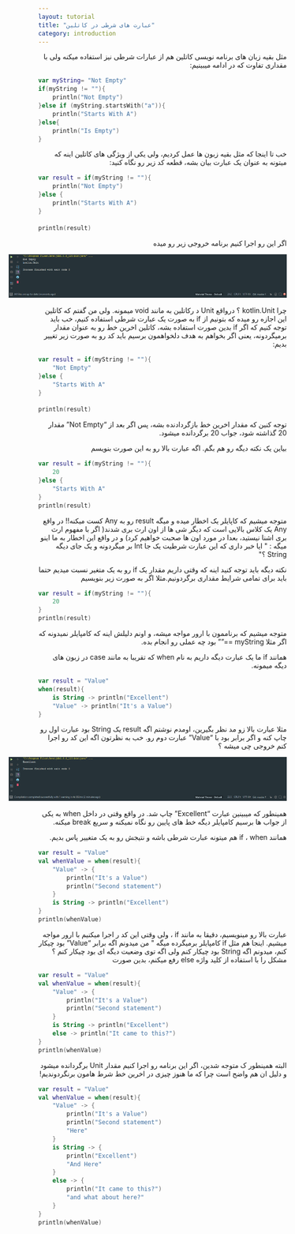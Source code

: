 ```yaml
---
layout: tutorial
title: "عبارت های شرطی در کاتلین"
category: introduction
---
```



<div dir="rtl" markdown="1">



مثل بقیه زبان های برنامه نویسی کاتلین هم از عبارات شرطی نیز استفاده میکنه ولی با مقداری تفاوت که در ادامه میبینیم:

</div>

```kotlin
var myString= "Not Empty"
if(myString != ""){
    println("Not Empty")
}else if (myString.startsWith("a")){
    println("Starts With A")
}else{
    println("Is Empty")
}
```

<div dir="rtl" markdown="1">

خب تا اینجا که مثل بقیه زبون ها عمل کردیم، ولی یکی از ویژگی های کاتلین اینه که میتونه به عنوان یک عبارت بیان بشه، قطعه کد زیر رو نگاه کنید:

</div>

```kotlin
var result = if(myString != ""){
    println("Not Empty")
}else {
    println("Starts With A")
}

println(result)
```

<div dir="rtl" markdown="1">

اگر این رو اجرا کنیم برنامه خروجی زیر رو میده

<p style="width: calc(100% + 60px);">
<img src="/assets/img/introduction/conditional-execution-with-if-and-when-in-kotlin/result-1.PNG" />
</p>

چرا kotlin.Unit ؟ درواقع Unit د رکاتلین به مانند void میمونه. ولی من گفتم که کاتلین این اجازه رو میده که بتونیم از if به صورت یک عبارت شرطی استفاده کنیم، خب باید توجه کنیم که اگر if بدین صورت استفاده بشه، کاتلین اخرین خط رو به عنوان مقدار برمیگردونه، یعنی اگر بخواهم به هدف دلخواهمون برسیم باید کد رو به صورت زیر تغییر بدیم:

</div>

```kotlin
var result = if(myString != ""){
    "Not Empty"
}else {
    "Starts With A"
}

println(result)
```
<div dir="rtl" markdown="1">

توجه کنین که مقدار اخرین خط بازگردادنده بشه، پس اگر بعد از “Not Empty” مقدار 20 گذاشته شود، جواب 20 برگردانده میشود.

بیاین یک نکته دیگه رو هم بگم. اگه عبارت بالا رو به این صورت بنویسم

</div>

```kotlin
var result = if(myString != ""){
    20
}else {
    "Starts With A"
}
println(result)
```

<div dir="rtl" markdown="1">


متوجه میشیم که کاپایلر یک اخطار میده و میگه result رو به Any کست میکنه!! در واقع Any یک کلاس بالایی است که دیگر شی ها از اون ارث بری شدند( اگر با مفهوم ارث بری اشنا نیستید، بعدا در مورد اون ها صحبت خواهیم کرد) و در واقع این اخطار به ما اینو میگه : " ایا خبر داری که این عبارت شرطیت یک جا Int بر میگردونه و یک جای دیگه String ؟"

نکته دیگه باید توجه کنید اینه که وقتی داریم مقدار یک if رو به یک متغیر نسبت میدیم حتما باید برای تمامی شرایط مقداری برگردونیم.مثلا اگر به صورت زیر بنویسیم

</div>

```kotlin
var result = if(myString != ""){
    20
}
println(result)
```

<div dir="rtl" markdown="1">

متوجه میشیم که برناممون با ارور مواجه میشه، و اونم دلیلش اینه که کامپایلر نمیدونه که اگر مثلا myString ==”” بود چه عملی رو انجام بده.

همانند if ما یک عبارت دیگه داریم به نام when که تقریبا به مانند case در زبون های دیگه میمونه.

</div>

```kotlin
var result = "Value"
when(result){
    is String -> println("Excellent")
    "Value" -> println("It's a Value")
}
```

<div dir="rtl" markdown="1">

مثلا عبارت بالا زو مد نظر بگیرین، اومدم نوشتم اگه result یک String بود عبارت اول رو چاپ کنه و اگر برابر بود با “Value” عبارت دوم رو. خب به نظرتون اگه این کد رو اجرا کنم خروجی چی میشه ؟ 


<p style="width: calc(100% + 60px);">
<img src="/assets/img/introduction/conditional-execution-with-if-and-when-in-kotlin/result-2.PNG" />
</p>

همینطور که میبینین عبارت “Excellent” چاپ شد. در واقع وقتی در داخل when به یکی از جواب ها برسیم کامپایلر دیگه خط های پایین رو نگاه نمیکنه و سریع break میکنه.

همانند if ، when هم میتونه عبارت شرطی باشه و نتیجش رو به یک متغییر پاس بدیم.


</div>

```kotlin
var result = "Value"
val whenValue = when(result){
    "Value" -> {
        println("It's a Value")
        println("Second statement")
    }
    is String -> println("Excellent")
}
println(whenValue)
```

<div dir="rtl" markdown="1">

عبارت بالا رو مینویسیم، دقیقا به مانند if ، ولی وقتی این کد ر اجرا میکنیم با ارور مواجه میشیم. اینجا هم مثل if کامپایلر برمیگرده میگه " من میدونم اگه برابر “Value” بود چیکار کنم، میدونم اگه String بود چیکار کنم ولی اگه توی وضعیت دیگه ای بود چیکار کنم ؟ مشکل را با استفاده از کلید واژه else رفع میکنم، بدین صورت

</div>

```kotlin
var result = "Value"
val whenValue = when(result){
    "Value" -> {
        println("It's a Value")
        println("Second statement")
    }
    is String -> println("Excellent")
    else -> println("It came to this?")
}
println(whenValue)
```

<div dir="rtl" markdown="1">

البته همینطور ک متوجه شدین، اگر این برنامه رو اجرا کنیم مقدار Unit برگردانده میشود و دلیل ان هم واضح است چرا که ما هنوز چیزی در اخرین خط شرط هامون برنگردوندیم!

</div>

```kotlin
var result = "Value"
val whenValue = when(result){
    "Value" -> {
        println("It's a Value")
        println("Second statement")
        "Here"
    }
    is String -> {
        println("Excellent")
        "And Here"
    }
    else -> {
        println("It came to this?")
        "and what about here?"
    }
}
println(whenValue)
```
